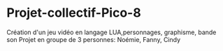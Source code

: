 # Projet-collectif-Pico-8
Création d'un jeu vidéo en langage LUA,personnages, graphisme, bande son
Projet en groupe de 3 personnes: Noémie, Fanny, Cindy
